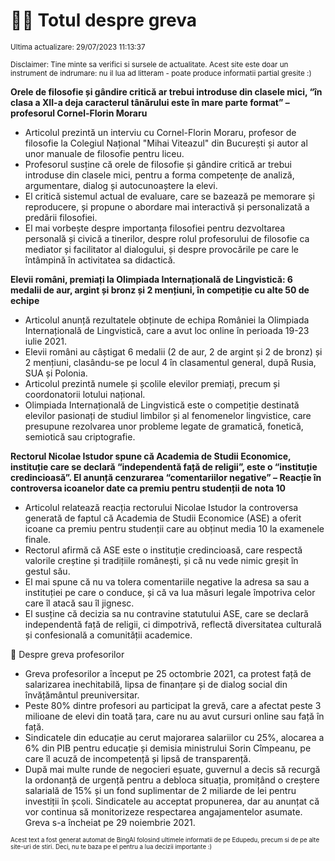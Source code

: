 # 👩‍🏫 Totul despre greva
<sub>Ultima actualizare: 29/07/2023 11:13:37</sub>

<sub>Disclaimer: Tine minte sa verifici si sursele de actualitate. Acest site este doar un instrument de indrumare: nu il lua ad litteram - poate produce informatii partial gresite :)</sub>

**Orele de filosofie și gândire critică ar trebui introduse din clasele mici, “în clasa a XII-a deja caracterul tânărului este în mare parte format” – profesorul Cornel-Florin Moraru**
- Articolul prezintă un interviu cu Cornel-Florin Moraru, profesor de filosofie la Colegiul Național "Mihai Viteazul" din București și autor al unor manuale de filosofie pentru liceu.
- Profesorul susține că orele de filosofie și gândire critică ar trebui introduse din clasele mici, pentru a forma competențe de analiză, argumentare, dialog și autocunoaștere la elevi.
- El critică sistemul actual de evaluare, care se bazează pe memorare și reproducere, și propune o abordare mai interactivă și personalizată a predării filosofiei.
- El mai vorbește despre importanța filosofiei pentru dezvoltarea personală și civică a tinerilor, despre rolul profesorului de filosofie ca mediator și facilitator al dialogului, și despre provocările pe care le întâmpină în activitatea sa didactică.

**Elevii români, premiați la Olimpiada Internațională de Lingvistică: 6 medalii de aur, argint și bronz și 2 mențiuni, în competiție cu alte 50 de echipe**
- Articolul anunță rezultatele obținute de echipa României la Olimpiada Internațională de Lingvistică, care a avut loc online în perioada 19-23 iulie 2021.
- Elevii români au câștigat 6 medalii (2 de aur, 2 de argint și 2 de bronz) și 2 mențiuni, clasându-se pe locul 4 în clasamentul general, după Rusia, SUA și Polonia.
- Articolul prezintă numele și școlile elevilor premiați, precum și coordonatorii lotului național.
- Olimpiada Internațională de Lingvistică este o competiție destinată elevilor pasionați de studiul limbilor și al fenomenelor lingvistice, care presupune rezolvarea unor probleme legate de gramatică, fonetică, semiotică sau criptografie.

**Rectorul Nicolae Istudor spune că Academia de Studii Economice, instituție care se declară “independentă față de religii”, este o “instituție credincioasă”. El anunță cenzurarea “comentariilor negative”  – Reacție în controversa icoanelor date ca premiu pentru studenții de nota 10**
- Articolul relatează reacția rectorului Nicolae Istudor la controversa generată de faptul că Academia de Studii Economice (ASE) a oferit icoane ca premiu pentru studenții care au obținut media 10 la examenele finale.
- Rectorul afirmă că ASE este o instituție credincioasă, care respectă valorile creștine și tradițiile românești, și că nu vede nimic greșit în gestul său.
- El mai spune că nu va tolera comentariile negative la adresa sa sau a instituției pe care o conduce, și că va lua măsuri legale împotriva celor care îl atacă sau îl jignesc.
- El susține că decizia sa nu contravine statutului ASE, care se declară independentă față de religii, ci dimpotrivă, reflectă diversitatea culturală și confesională a comunității academice.

🏫 Despre greva profesorilor
- Greva profesorilor a început pe 25 octombrie 2021, ca protest față de salarizarea inechitabilă, lipsa de finanțare și de dialog social din învățământul preuniversitar.
- Peste 80% dintre profesori au participat la grevă, care a afectat peste 3 milioane de elevi din toată țara, care nu au avut cursuri online sau față în față.
- Sindicatele din educație au cerut majorarea salariilor cu 25%, alocarea a 6% din PIB pentru educație și demisia ministrului Sorin Cîmpeanu, pe care îl acuză de incompetență și lipsă de transparență.
- După mai multe runde de negocieri eșuate, guvernul a decis să recurgă la ordonanță de urgență pentru a debloca situația, promițând o creștere salarială de 15% și un fond suplimentar de 2 miliarde de lei pentru investiții în școli. Sindicatele au acceptat propunerea, dar au anunțat că vor continua să monitorizeze respectarea angajamentelor asumate. Greva s-a încheiat pe 29 noiembrie 2021.


<sub><sub>Acest text a fost generat automat de BingAI folosind ultimele informatii de pe Edupedu, precum si de pe alte site-uri de stiri. Deci, nu te baza pe el pentru a lua decizii importante :)</sub></sub>